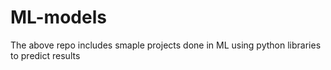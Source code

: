 # ML-models
The above repo includes smaple projects done in ML using python libraries to predict results
